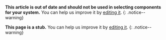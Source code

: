 **This article is out of date and should not be used in selecting components for your system.** You can help us improve it by [editing it](https://github.com/RoboticsKnowledgebase/roboticsknowledgebase.github.io).
{: .notice--warning}

**This page is a stub.** You can help us improve it by [editing it](https://github.com/RoboticsKnowledgebase/roboticsknowledgebase.github.io).
{: .notice--warning}
